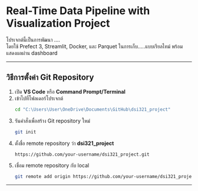 # Real-Time Data Pipeline with Visualization Project
 
โปรเจกต์นี้เป็นการพัฒนา ....   
โดยใช้ Prefect 3, Streamlit, Docker, และ Parquet ในการเก็บ.....แบบเรียลไทม์ พร้อมแสดงผลผ่าน dashboard  

---

## วิธีการตั้งค่า Git Repository

1. เปิด **VS Code** หรือ **Command Prompt/Terminal**
2. เข้าไปที่โฟลเดอร์โปรเจกต์  
   ```bash
   cd "C:\Users\User\OneDrive\Documents\GitHub\dsi321_project"

3. รันคำสั่งเพื่อสร้าง Git repository ใหม่
   ```bash
   git init

4. ตั้งชื่อ remote repository ว่า **dsi321_project** 
   ```bash
   https://github.com/your-username/dsi321_project.git

5. เชื่อม remote repository กับ local
   ```bash
   git remote add origin https://github.com/your-username/dsi321_project.git

---